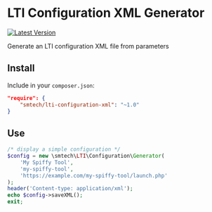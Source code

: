 # LTI Configuration XML Generator

[![Latest Version](https://img.shields.io/packagist/v/smtech/lti-configuration-xml.svg)](https://packagist.org/packages/smtech/lti-configuration-xml)

Generate an LTI configuration XML file from parameters

## Install

Include in your `composer.json`:

```JSON
"require": {
    "smtech/lti-configuration-xml": "~1.0"
}
```

## Use

```PHP
/* display a simple configuration */
$config = new \smtech\LTI\Configuration\Generator(
    'My Spiffy Tool',
    'my-spiffy-tool',
    'https://example.com/my-spiffy-tool/launch.php'
);
header('Content-type: application/xml');
echo $config->saveXML();
exit;
```
